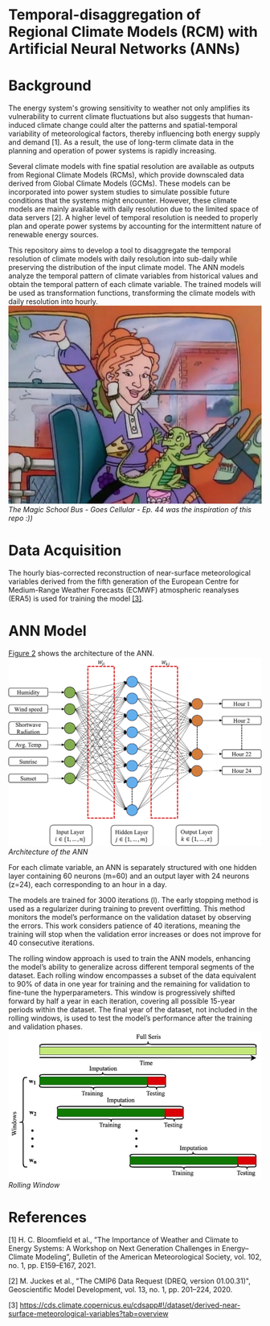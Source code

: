 # Temporal-disaggregation of Regional Climate Models (RCM) with Artificial Neural Networks (ANNs)
# Background
The energy system's growing sensitivity to weather not only amplifies its vulnerability to current climate fluctuations but also suggests that human-induced climate change could alter the patterns and spatial-temporal variability of meteorological factors, thereby influencing both energy supply and demand [1].
As a result, the use of long-term climate data in the planning and operation of power systems is rapidly increasing. 

Several climate models with fine spatial resolution are available as outputs from Regional Climate Models (RCMs), which provide downscaled data derived from Global Climate Models (GCMs). These models can be incorporated into power system studies to simulate possible future conditions that the systems might encounter. However, these climate models are mainly available with daily resolution due to the limited space of data servers [2]. A higher level of temporal resolution is needed to properly plan and operate power systems by accounting for the intermittent nature of renewable energy sources.


This repository aims to develop a tool to
disaggregate the temporal resolution of climate models with
daily resolution into sub-daily while preserving the distribution
of the input climate model. The ANN models analyze the
temporal pattern of climate variables from historical values
and obtain the temporal pattern of each climate variable.
The trained models will be used as transformation functions,
transforming the climate models with daily resolution into
hourly.
![Mrs. Frizzle](plots/Mrs._Frizzle.webp)
*The Magic School Bus - Goes Cellular - Ep. 44 was the inspiration of this 
repo :))*


# Data Acquisition
The hourly bias-corrected reconstruction of near-surface meteorological variables derived from the fifth generation of the European Centre for Medium-Range Weather Forecasts (ECMWF) atmospheric reanalyses (ERA5)
is used for training the model <a href="https://cds.climate.copernicus.eu/cdsapp#!/dataset/derived-near-surface-meteorological-variables?tab=overview" target="_blank">[3]</a>.
# ANN Model
<a href="#ANN Model">Figure 2</a> shows the architecture of the ANN.
![ANN Model](plots/ANN.jpg)
*Architecture of the ANN*

For each climate variable, an ANN is separately structured
with one hidden layer containing 60 neurons (m=60) and an
output layer with 24 neurons (z=24), each corresponding to
an hour in a day.

The models are trained for 3000 iterations (l).
The early stopping method is used as a regularizer during
training to prevent overfitting. This method monitors the
model’s performance on the validation dataset by observing the
errors. This work considers patience of 40 iterations, meaning
the training will stop when the validation error increases or
does not improve for 40 consecutive iterations.

The rolling window approach is used to train the ANN models, enhancing
the model’s ability to generalize across different temporal
segments of the dataset. Each rolling window encompasses
a subset of the data equivalent to 90% of data in one year for training and the
remaining for validation to fine-tune the hyperparameters. This window is 
progressively shifted forward by half a year
in each iteration, covering all possible 15-year periods within
the dataset. The final year of the dataset, not included in the
rolling windows, is used to test the model’s performance after
the training and validation phases.
![Rolling Window](plots/RW.jpg)
*Rolling Window*

# References
[1] H. C. Bloomfield et al., ”The Importance of Weather and Climate to Energy Systems: A Workshop on Next Generation Challenges in Energy–Climate Modeling”, Bulletin of the American Meteorological Society, vol. 102, no. 1, pp. E159–E167, 2021.

[2] M. Juckes et al., "The CMIP6 Data Request (DREQ, version 01.00.31)", Geoscientific Model Development, vol. 13, no. 1, pp. 201–224, 2020.

[3] https://cds.climate.copernicus.eu/cdsapp#!/dataset/derived-near-surface-meteorological-variables?tab=overview